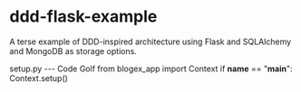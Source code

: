 ddd-flask-example
=================

A terse example of DDD-inspired architecture using Flask and SQLAlchemy and MongoDB as storage options.


setup.py --- Code Golf
from blogex_app import Context
if __name__ == "__main__":
    Context.setup()
